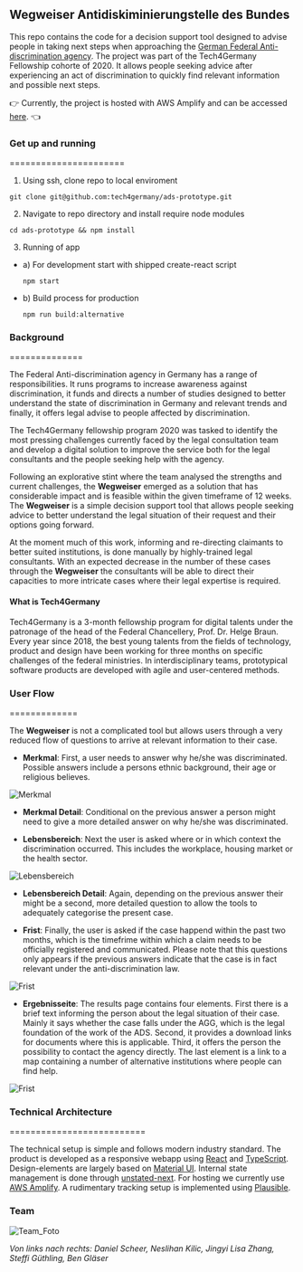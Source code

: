 ## Wegweiser Antidiskiminierungstelle des Bundes

This repo contains the code for a decision support tool designed to advise people
in taking next steps when approaching the [German Federal Anti-discrimination agency](https://www.antidiskriminierungsstelle.de/DE/Home/home_node.htmle). The project was part of the Tech4Germany Fellowship cohorte of 2020. It allows people seeking advice after experiencing an act of discrimination to quickly find relevant information and possible next steps.

:point_right:
Currently, the project is hosted with AWS Amplify and can be accessed [here](https://wegweiser.tech4germany.org/). :point_left:

### Get up and running
======================

1. Using ssh, clone repo to local enviroment

`git clone git@github.com:tech4germany/ads-prototype.git`

2. Navigate to repo directory and install require node modules

`cd ads-prototype && npm install`

3. Running of app
  * a) For development start with shipped create-react script

    `npm start`
  * b) Build process for production

    `npm run build:alternative`


### Background
==============

The Federal Anti-discrimination agency in Germany has a range of responsibilities. It runs programs to increase awareness against discrimination, it funds and directs a number of studies designed to better understand the state of discrimination in Germany and relevant trends and finally, it offers legal advise to people affected by discrimination.

The Tech4Germany fellowship program 2020 was tasked to identify the most pressing challenges currently faced by the legal consultation team and develop a digital solution to improve the service both for the legal consultants and the people seeking help with the agency.

Following an explorative stint where the team analysed the strengths and current challenges, the **Wegweiser** emerged as a solution that has considerable impact and is feasible within the given timeframe of 12 weeks. The **Wegweiser** is a simple decision support tool that allows people seeking advice to better understand the legal situation of their request and their options going forward.

At the moment much of this work, informing and re-directing claimants to better suited institutions, is done manually by highly-trained legal consultants. With an expected decrease in the number of these cases through the **Wegweiser** the consultants will be able to direct their capacities to more intricate cases where their legal expertise is required.

#### What is Tech4Germany

Tech4Germany is a 3-month fellowship program for digital talents under the patronage of the head of the Federal Chancellery, Prof. Dr. Helge Braun. Every year since 2018, the best young talents from the fields of technology, product and design have been working for three months on specific challenges of the federal ministries. In interdisciplinary teams, prototypical software products are developed with agile and user-centered methods.

### User Flow
=============

The **Wegweiser** is not a complicated tool but allows users through a very reduced flow of questions to arrive at relevant information to their case.

* **Merkmal**: First, a user needs to answer why he/she was discriminated. Possible answers include a persons ethnic background, their age or religious believes.

![Merkmal](docs/user_flow/merkmal.png)

* **Merkmal Detail**: Conditional on the previous answer a person might need to give a more detailed answer on why he/she was discriminated.

* **Lebensbereich**: Next the user is asked where or in which context the discrimination occurred. This includes the workplace, housing market or the health sector.

![Lebensbereich](docs/user_flow/lebensbereich.png)

* **Lebensbereich Detail**: Again, depending on the previous answer their might be a second, more detailed question to allow the tools to adequately categorise the present case.

* **Frist**: Finally, the user is asked if the case happend within the past two months, which is the timefrime within which a claim needs to be officially registered and communicated. Please note that this questions only appears if the previous answers indicate that the case is in fact relevant under the anti-discrimination law.

![Frist](docs/user_flow/frist.png)

* **Ergebnisseite**: The results page contains four elements. First there is a brief text informing the person about the legal situation of their case. Mainly it says whether the case falls under the AGG, which is the legal foundation of the work of the ADS. Second, it provides a download links for documents where this is applicable. Third, it offers the person the possibility to contact the agency directly. The last element is a link to a map containing a number of alternative institutions where people can find help.

![Frist](docs/user_flow/ergebnisseite.png)

### Technical Architecture
==========================

The technical setup is simple and follows modern industry standard. The product is developed as a responsive webapp using [React](https://reactjs.org/) and [TypeScript](https://www.typescriptlang.org/). Design-elements are largely based on [Material UI](https://material-ui.com/). Internal state management is done through [unstated-next](https://github.com/jamiebuilds/unstated-next). For hosting we currently use [AWS Amplify](https://aws.amazon.com/de/amplify/). A rudimentary tracking setup is implemented using [Plausible](https://plausible.io/).

### Team

![Team_Foto](docs/team/team.png)

_Von links nach rechts: Daniel Scheer, Neslihan Kilic, Jingyi Lisa Zhang, Steffi Güthling, Ben Gläser_
